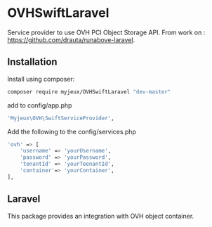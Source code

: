 # OVHSwiftLaravel
Service provider to use OVH PCI Object Storage API. From work on : https://github.com/drauta/runabove-laravel.

Installation
------------

Install using composer:

```bash
composer require myjeux/OVHSwiftLaravel "dev-master"
```

add to config/app.php

```bash
'Myjeux\OVH\SwiftServiceProvider',
```

Add the following to the config/services.php
```bash
'ovh' => [
	'username' => 'yourUsername',
	'password' => 'yourPassword',	  
	'tenantId' => 'yourTeenantId',		
	'container'=> 'yourContainer',
],
```
Laravel
-------
This package provides an integration with OVH object container. 
